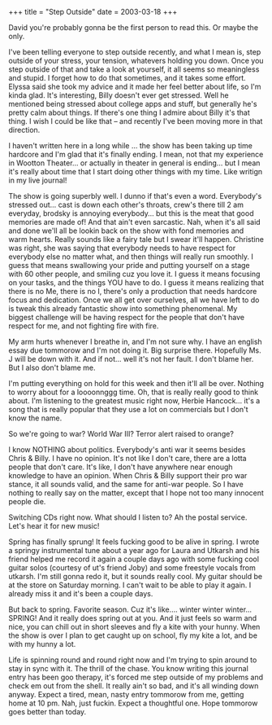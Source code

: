 +++
title = "Step Outside"
date = 2003-03-18
+++

David you're probably gonna be the first person to read this. Or maybe the only.

I've been telling everyone to step outside recently, and what I mean is, step outside of your stress, your tension, whatevers holding you down. Once you step outside of that and take a look at yourself, it all seems so meaningless and stupid. I forget how to do that sometimes, and it takes some effort. Elyssa said she took my advice and it made her feel better about life, so I'm kinda glad. It's interesting, Billy doesn't ever get stressed. Well he mentioned being stressed about college apps and stuff, but generally he's pretty calm about things. If there's one thing I admire about Billy it's that thing. I wish I could be like that &#8211; and recently I've been moving more in that direction.

I haven't written here in a long while &#8230; the show has been taking up time hardcore and I'm glad that it's finally ending. I mean, not that my experience in Wootton Theater&#8230; or actually in theater in general is ending&#8230; but I mean it's really about time that I start doing other things with my time. Like writign in my live journal!

The show is going superbly well. I dunno if that's even a word. Everybody's stressed out&#8230; cast is down each other's throats, crew's there till 2 am everyday, brodsky is annoying everybody&#8230; but this is the meat that good memories are made of! And that ain't even sarcastic. Nah, when it's all said and done we'll all be lookin back on the show with fond memories and warm hearts. Really sounds like a fairy tale but I swear it'll happen. Christine was right, she was saying that everybody needs to have respect for everybody else no matter what, and then things will really run smoothly. I guess that means swallowing your pride and putting yourself on a stage with 60 other people, and smiling cuz you love it. I guess it means focusing on your tasks, and the things YOU have to do. I guess it means realizing that there is no Me, there is no I, there's only a production that needs hardcore focus and dedication. Once we all get over ourselves, all we have left to do is tweak this already fantastic show into something phenomenal. My biggest challenge will be having respect for the people that don't have respect for me, and not fighting fire with fire.

My arm hurts whenever I breathe in, and I'm not sure why. I have an english essay due tommorow and I'm not doing it. Big surprise there. Hopefully Ms. J will be down with it. And if not&#8230; well it's not her fault. I don't blame her. But I also don't blame me.

I'm putting everything on hold for this week and then it'll all be over. Nothing to worry about for a loooonnggg time. Oh, that is really really good to think about. I'm listening to the greatest music right now, Herbie Hancock&#8230; it's a song that is really popular that they use a lot on commercials but I don't know the name.

So we're going to war? World War III? Terror alert raised to orange?

I know NOTHING about politics. Everybody's anti war it seems besides Chris & Billy. I have no opinion. It's not like I don't care, there are a lotta people that don't care. It's like, I don't have anywhere near enough knowledge to have an opinion. When Chris & Billy support their pro war stance, it all sounds valid, and the same for anti-war people. So I have nothing to really say on the matter, except that I hope not too many innocent people die.

Switching CDs right now. What should I listen to? Ah the postal service. Let's hear it for new music!

Spring has finally sprung! It feels fucking good to be alive in spring. I wrote a springy instrumental tune about a year ago for Laura and Utkarsh and his friend helped me record it again a couple days ago with some fucking cool guitar solos (courtesy of ut's friend Joby) and some freestyle vocals from utkarsh. I'm still gonna redo it, but it sounds really cool. My guitar should be at the store on Saturday morning. I can't wait to be able to play it again. I already miss it and it's been a couple days.

But back to spring. Favorite season. Cuz it's like&#8230;. winter winter winter&#8230; SPRING! And it really does spring out at you. And it just feels so warm and nice, you can chill out in short sleeves and fly a kite with your hunny. When the show is over I plan to get caught up on school, fly my kite a lot, and be with my hunny a lot.

Life is spinning round and round right now and I'm trying to spin around to stay in sync with it. The thrill of the chase. You know writing this journal entry has been goo therapy, it's forced me step outside of my problems and check em out from the shell. It really ain't so bad, and it's all winding down anyway. Expect a tired, mean, nasty entry tommorow from me, getting home at 10 pm. Nah, just fuckin. Expect a thoughtful one. Hope tommorow goes better than today.